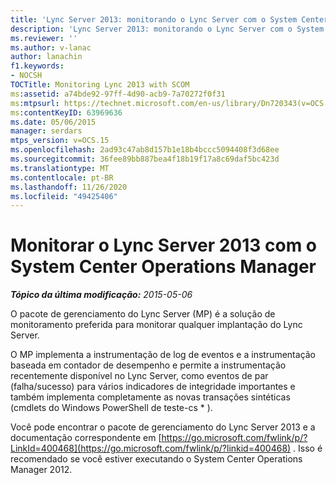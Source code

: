 ```yaml
---
title: 'Lync Server 2013: monitorando o Lync Server com o System Center Operations Manager'
description: 'Lync Server 2013: monitorando o Lync Server com o System Center Operations Manager.'
ms.reviewer: ''
ms.author: v-lanac
author: lanachin
f1.keywords:
- NOCSH
TOCTitle: Monitoring Lync 2013 with SCOM
ms:assetid: a74bde92-97ff-4d90-acb9-7a70272f0f31
ms:mtpsurl: https://technet.microsoft.com/en-us/library/Dn720343(v=OCS.15)
ms:contentKeyID: 63969636
ms.date: 05/06/2015
manager: serdars
mtps_version: v=OCS.15
ms.openlocfilehash: 2ad93c47ab8d157b1e18b4bccc5094408f3d68ee
ms.sourcegitcommit: 36fee89bb887bea4f18b19f17a8c69daf5bc423d
ms.translationtype: MT
ms.contentlocale: pt-BR
ms.lasthandoff: 11/26/2020
ms.locfileid: "49425406"
---
```

# <a name="monitoring-lync-server-2013-with-system-center-operations-manager"></a>Monitorar o Lync Server 2013 com o System Center Operations Manager

<div data-xmlns="http://www.w3.org/1999/xhtml">

<div class="topic" data-xmlns="http://www.w3.org/1999/xhtml" data-msxsl="urn:schemas-microsoft-com:xslt" data-cs="https://msdn.microsoft.com/">

<div data-asp="https://msdn2.microsoft.com/asp">



</div>

<div id="mainSection">

<div id="mainBody">

<span> </span>

_**Tópico da última modificação:** 2015-05-06_

O pacote de gerenciamento do Lync Server (MP) é a solução de monitoramento preferida para monitorar qualquer implantação do Lync Server.

O MP implementa a instrumentação de log de eventos e a instrumentação baseada em contador de desempenho e permite a instrumentação recentemente disponível no Lync Server, como eventos de par (falha/sucesso) para vários indicadores de integridade importantes e também implementa completamente as novas transações sintéticas (cmdlets do Windows PowerShell de teste-cs \* ).

Você pode encontrar o pacote de gerenciamento do Lync Server 2013 e a documentação correspondente em [https://go.microsoft.com/fwlink/p/?LinkId=400468](https://go.microsoft.com/fwlink/p/?linkid=400468) . Isso é recomendado se você estiver executando o System Center Operations Manager 2012.

</div>

<span> </span>

</div>

</div>

</div>

